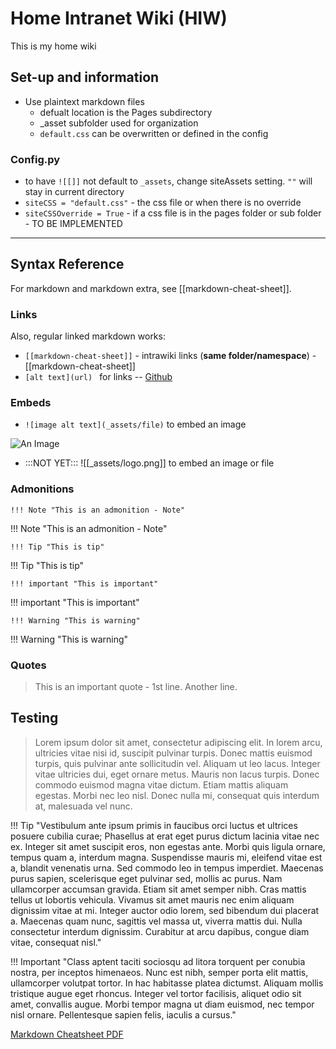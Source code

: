 # Home Intranet Wiki (HIW)

This is my home wiki

## Set-up and information
- Use plaintext markdown files
  - defualt location is the Pages subdirectory
  - _asset subfolder used for organization
  - ```default.css``` can be overwritten or defined in the config

### Config.py
  - to have ```![[]]``` not default to ```_assets```, change siteAssets setting.  ```""``` will stay in current directory
  - ```siteCSS = "default.css"``` - the css file or when there is no override
  - ```siteCSSOverride = True``` - if a css file is in the pages folder or sub folder - TO BE IMPLEMENTED

------

## Syntax Reference
For markdown and markdown extra, see [[markdown-cheat-sheet]].

### Links
Also, regular linked markdown works:

  - ```[[markdown-cheat-sheet]]``` - intrawiki links (**same folder/namespace**) - [[markdown-cheat-sheet]]
  - ```[alt text](url) ``` for links -- [Github](https://github.com/)

### Embeds

  - ```![image alt text](_assets/file)``` to embed an image
  
![An Image](/_assets/logo.png)

- :::NOT YET:::  ![[_assets/logo.png]] to embed an image or file

### Admonitions

```!!! Note "This is an admonition - Note"```

!!! Note "This is an admonition - Note"

```!!! Tip "This is tip"```

!!! Tip "This is tip"

```!!! important "This is important"```

!!! important "This is important"

```!!! Warning "This is warning"```

!!! Warning "This is warning"

### Quotes

> This is an important quote - 1st line.
> Another line.

## Testing

>Lorem ipsum dolor sit amet, consectetur adipiscing elit. In lorem arcu, ultricies vitae nisi id, suscipit pulvinar turpis. Donec mattis euismod turpis, quis pulvinar ante sollicitudin vel. Aliquam ut leo lacus. Integer vitae ultricies dui, eget ornare metus. Mauris non lacus turpis. Donec commodo euismod magna vitae dictum. Etiam mattis aliquam egestas. Morbi nec leo nisl. Donec nulla mi, consequat quis interdum at, malesuada vel nunc.

!!! Tip "Vestibulum ante ipsum primis in faucibus orci luctus et ultrices posuere cubilia curae; Phasellus at erat eget purus dictum lacinia vitae nec ex. Integer sit amet suscipit eros, non egestas ante. Morbi quis ligula ornare, tempus quam a, interdum magna. Suspendisse mauris mi, eleifend vitae est a, blandit venenatis urna. Sed commodo leo in tempus imperdiet. Maecenas purus sapien, scelerisque eget pulvinar sed, mollis ac purus. Nam ullamcorper accumsan gravida. Etiam sit amet semper nibh. Cras mattis tellus ut lobortis vehicula. Vivamus sit amet mauris nec enim aliquam dignissim vitae at mi. Integer auctor odio lorem, sed bibendum dui placerat a. Maecenas quam nunc, sagittis vel massa ut, viverra mattis dui. Nulla consectetur interdum dignissim. Curabitur at arcu dapibus, congue diam vitae, consequat nisl."

!!! Important "Class aptent taciti sociosqu ad litora torquent per conubia nostra, per inceptos himenaeos. Nunc est nibh, semper porta elit mattis, ullamcorper volutpat tortor. In hac habitasse platea dictumst. Aliquam mollis tristique augue eget rhoncus. Integer vel tortor facilisis, aliquet odio sit amet, convallis augue. Morbi tempor magna ut diam euismod, nec tempor nisl ornare. Pellentesque sapien felis, iaculis a cursus."

[Markdown Cheatsheet PDF](/_assets/markdown-cheat-sheet.pdf)